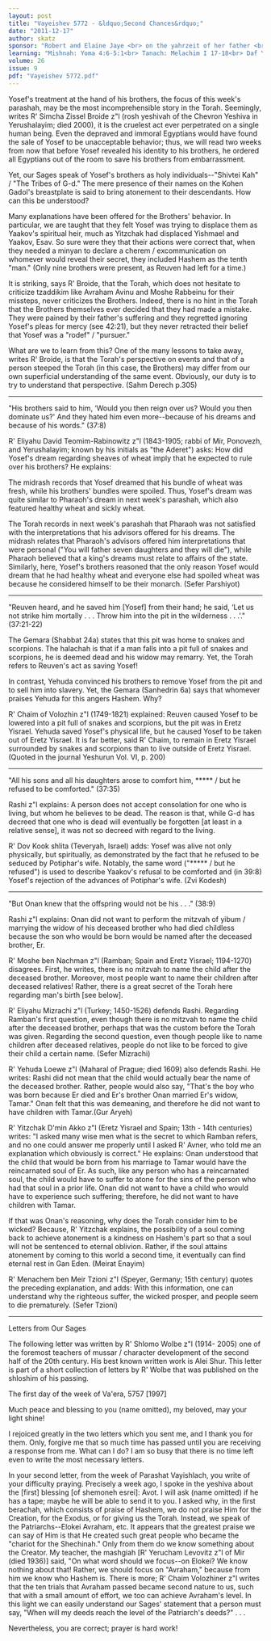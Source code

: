 ```yaml
---
layout: post
title: "Vayeishev 5772 - &ldquo;Second Chances&rdquo;"
date: "2011-12-17"
author: skatz
sponsor: "Robert and Elaine Jaye <br> on the yahrzeit of her father <br> Mordechai Ben Yitzchak a\"h <br> (Mordechai Feigenbaum)"
learning: "Mishnah: Yoma 4:6-5:1<br> Tanach: Melachim I 17-18<br> Daf Yomi (Bavli): Bechorot 33<br> Daf Yomi (Yerushalmi): Yoma 35"
volume: 26
issue: 9
pdf: "Vayeishev 5772.pdf"
---
```


Yosef's treatment at the hand of his brothers, the focus of this week's parashah, may be the most incomprehensible story in the Torah. Seemingly, writes R' Simcha Zissel Broide z"l (rosh yeshivah of the Chevron Yeshiva in Yerushalayim; died 2000), it is the cruelest act ever perpetrated on a single human being. Even the depraved and immoral Egyptians would have found the sale of Yosef to be unacceptable behavior; thus, we will read two weeks from now that before Yosef revealed his identity to his brothers, he ordered all Egyptians out of the room to save his brothers from embarrassment.

Yet, our Sages speak of Yosef's brothers as holy individuals--"Shivtei Kah" / "The Tribes of G-d." The mere presence of their names on the Kohen Gadol's breastplate is said to bring atonement to their descendants. How can this be understood?

Many explanations have been offered for the Brothers' behavior. In particular, we are taught that they felt Yosef was trying to displace them as Yaakov's spiritual heir, much as Yitzchak had displaced Yishmael and Yaakov, Esav. So sure were they that their actions were correct that, when they needed a minyan to declare a cherem / excommunication on whomever would reveal their secret, they included Hashem as the tenth "man." (Only nine brothers were present, as Reuven had left for a time.)

It is striking, says R' Broide, that the Torah, which does not hesitate to criticize tzaddikim like Avraham Avinu and Moshe Rabbeinu for their missteps, never criticizes the Brothers. Indeed, there is no hint in the Torah that the Brothers themselves ever decided that they had made a mistake. They were pained by their father's suffering and they regretted ignoring Yosef's pleas for mercy (see 42:21), but they never retracted their belief that Yosef was a "rodef" / "pursuer."

What are we to learn from this? One of the many lessons to take away, writes R' Broide, is that the Torah's perspective on events and that of a person steeped the Torah (in this case, the Brothers) may differ from our own superficial understanding of the same event. Obviously, our duty is to try to understand that perspective. (Sahm Derech p.305)

********

"His brothers said to him, &lsquo;Would you then reign over us? Would you then dominate us?' And they hated him even more--because of his dreams and because of his words." (37:8)

R' Eliyahu David Teomim-Rabinowitz z"l (1843-1905; rabbi of Mir, Ponovezh, and Yerushalayim; known by his initials as "the Aderet") asks: How did Yosef's dream regarding sheaves of wheat imply that he expected to rule over his brothers? He explains:

The midrash records that Yosef dreamed that his bundle of wheat was fresh, while his brothers' bundles were spoiled. Thus, Yosef's dream was quite similar to Pharaoh's dream in next week's parashah, which also featured healthy wheat and sickly wheat.

The Torah records in next week's parashah that Pharaoh was not satisfied with the interpretations that his advisors offered for his dreams. The midrash relates that Pharaoh's advisors offered him interpretations that were personal ("You will father seven daughters and they will die"), while Pharaoh believed that a king's dreams must relate to affairs of the state. Similarly, here, Yosef's brothers reasoned that the only reason Yosef would dream that he had healthy wheat and everyone else had spoiled wheat was because he considered himself to be their monarch. (Sefer Parshiyot)

********

"Reuven heard, and he saved him \[Yosef\] from their hand; he said, &lsquo;Let us not strike him mortally . . . Throw him into the pit in the wilderness . . .'." (37:21-22)

The Gemara (Shabbat 24a) states that this pit was home to snakes and scorpions. The halachah is that if a man falls into a pit full of snakes and scorpions, he is deemed dead and his widow may remarry. Yet, the Torah refers to Reuven's act as saving Yosef!

In contrast, Yehuda convinced his brothers to remove Yosef from the pit and to sell him into slavery. Yet, the Gemara (Sanhedrin 6a) says that whomever praises Yehuda for this angers Hashem. Why?

R' Chaim of Volozhin z"l (1749-1821) explained: Reuven caused Yosef to be lowered into a pit full of snakes and scorpions, but the pit was in Eretz Yisrael. Yehuda saved Yosef's physical life, but he caused Yosef to be taken out of Eretz Yisrael. It is far better, said R' Chaim, to remain in Eretz Yisrael surrounded by snakes and scorpions than to live outside of Eretz Yisrael. (Quoted in the journal Yeshurun Vol. VI, p. 200)

********

"All his sons and all his daughters arose to comfort him, ***** / but he refused to be comforted." (37:35)

Rashi z"l explains: A person does not accept consolation for one who is living, but whom he believes to be dead. The reason is that, while G-d has decreed that one who is dead will eventually be forgotten \[at least in a relative sense\], it was not so decreed with regard to the living.

R' Dov Kook shlita (Teveryah, Israel) adds: Yosef was alive not only physically, but spiritually, as demonstrated by the fact that he refused to be seduced by Potiphar's wife. Notably, the same word ("***** / but he refused") is used to describe Yaakov's refusal to be comforted and (in 39:8) Yosef's rejection of the advances of Potiphar's wife. (Zvi Kodesh)

********

"But Onan knew that the offspring would not be his . . ." (38:9)

Rashi z"l explains: Onan did not want to perform the mitzvah of yibum / marrying the widow of his deceased brother who had died childless because the son who would be born would be named after the deceased brother, Er.

R' Moshe ben Nachman z"l (Ramban; Spain and Eretz Yisrael; 1194-1270) disagrees. First, he writes, there is no mitzvah to name the child after the deceased brother. Moreover, most people want to name their children after deceased relatives! Rather, there is a great secret of the Torah here regarding man's birth \[see below\].

R' Eliyahu Mizrachi z"l (Turkey; 1450-1526) defends Rashi. Regarding Ramban's first question, even though there is no mitzvah to name the child after the deceased brother, perhaps that was the custom before the Torah was given. Regarding the second question, even though people like to name children after deceased relatives, people do not like to be forced to give their child a certain name. (Sefer Mizrachi)

R' Yehuda Loewe z"l (Maharal of Prague; died 1609) also defends Rashi. He writes: Rashi did not mean that the child would actually bear the name of the deceased brother. Rather, people would also say, "That's the boy who was born because Er died and Er's brother Onan married Er's widow, Tamar." Onan felt that this was demeaning, and therefore he did not want to have children with Tamar.(Gur Aryeh)

R' Yitzchak D'min Akko z"l (Eretz Yisrael and Spain; 13th - 14th centuries) writes: "I asked many wise men what is the secret to which Ramban refers, and no one could answer me properly until I asked R' Avner, who told me an explanation which obviously is correct." He explains: Onan understood that the child that would be born from his marriage to Tamar would have the reincarnated soul of Er. As such, like any person who has a reincarnated soul, the child would have to suffer to atone for the sins of the person who had that soul in a prior life. Onan did not want to have a child who would have to experience such suffering; therefore, he did not want to have children with Tamar.

If that was Onan's reasoning, why does the Torah consider him to be wicked? Because, R' Yitzchak explains, the possibility of a soul coming back to achieve atonement is a kindness on Hashem's part so that a soul will not be sentenced to eternal oblivion. Rather, if the soul attains atonement by coming to this world a second time, it eventually can find eternal rest in Gan Eden. (Meirat Enayim)

R' Menachem ben Meir Tzioni z"l (Speyer, Germany; 15th century) quotes the preceding explanation, and adds: With this information, one can understand why the righteous suffer, the wicked prosper, and people seem to die prematurely. (Sefer Tzioni)

********

Letters from Our Sages

The following letter was written by R' Shlomo Wolbe z"l (1914- 2005) one of the foremost teachers of mussar / character development of the second half of the 20th century. His best known written work is Alei Shur. This letter is part of a short collection of letters by R' Wolbe that was published on the shloshim of his passing.

The first day of the week of Va'era, 5757 \[1997\]

Much peace and blessing to you (name omitted), my beloved, may your light shine!

I rejoiced greatly in the two letters which you sent me, and I thank you for them. Only, forgive me that so much time has passed until you are receiving a response from me. What can I do? I am so busy that there is no time left even to write the most necessary letters.

In your second letter, from the week of Parashat Vayishlach, you write of your difficulty praying. Precisely a week ago, I spoke in the yeshiva about the \[first\] blessing \[of shemoneh esrei\]: Avot. I will ask (name omitted) if he has a tape; maybe he will be able to send it to you. I asked why, in the first berachah, which consists of praise of Hashem, we do not praise Him for the Creation, for the Exodus, or for giving us the Torah. Instead, we speak of the Patriarchs--Elokei Avraham, etc. It appears that the greatest praise we can say of Him is that He created such great people who became the "chariot for the Shechinah." Only from them do we know something about the Creator. My teacher, the mashgiah \[R' Yerucham Levovitz z"l of Mir (died 1936)\] said, "On what word should we focus--on Elokei? We know nothing about that! Rather, we should focus on "Avraham," because from him we know who Hashem is. There is more; R' Chaim Volozhiner z"l writes that the ten trials that Avraham passed became second nature to us, such that with a small amount of effort, we too can achieve Avraham's level. In this light we can easily understand our Sages' statement that a person must say, "When will my deeds reach the level of the Patriarch's deeds?" . . .

Nevertheless, you are correct; prayer is hard work!

